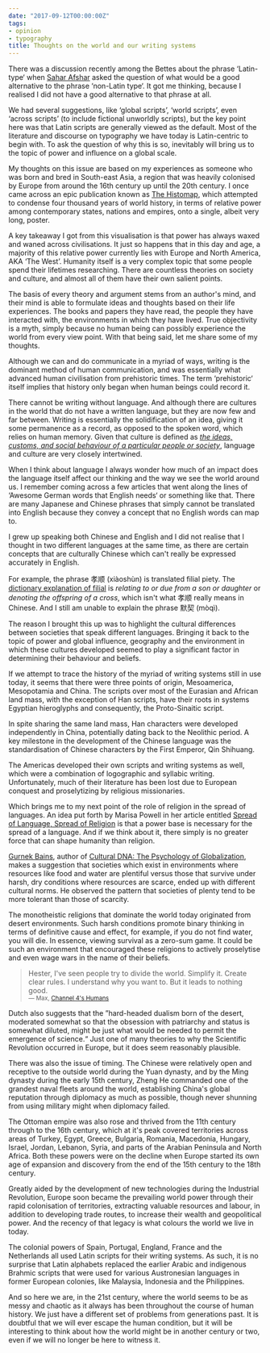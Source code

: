 ```yaml
---
date: "2017-09-12T00:00:00Z"
tags:
- opinion
- typography
title: Thoughts on the world and our writing systems
---
```

There was a discussion recently among the Bettes about the phrase ‘Latin-type‘ when [Sahar Afshar](https://twitter.com/sahafshar) asked the question of what would be a good alternative to the phrase ‘non-Latin type‘. It got me thinking, because I realised I did not have a good alternative to that phrase at all.

We had several suggestions, like ‘global scripts’, ‘world scripts’, even ‘across scripts’ (to include fictional unworldly scripts), but the key point here was that Latin scripts are generally viewed as the default. Most of the literature and discourse on typography we have today is Latin-centric to begin with. To ask the question of why this is so, inevitably will bring us to the topic of power and influence on a global scale.

My thoughts on this issue are based on my experiences as someone who was born and bred in South-east Asia, a region that was heavily colonised by Europe from around the 16th century up until the 20th century. I once came across an epic publication known as [The Histomap](https://www.davidrumsey.com/luna/servlet/detail/RUMSEY~8~1~200375~3001080:The-Histomap-), which attempted to condense four thousand years of world history, in terms of relative power among contemporary states, nations and empires, onto a single, albeit very long, poster.

A key takeaway I got from this visualisation is that power has always waxed and waned across civilisations. It just so happens that in this day and age, a majority of this relative power currently lies with Europe and North America, AKA ‘The West’. Humanity itself is a very complex topic that some people spend their lifetimes researching. There are countless theories on society and culture, and almost all of them have their own salient points.

The basis of every theory and argument stems from an author's mind, and their mind is able to formulate ideas and thoughts based on their life experiences. The books and papers they have read, the people they have interacted with, the environments in which they have lived. True objectivity is a myth, simply because no human being can possibly experience the world from every view point. With that being said, let me share some of my thoughts.

Although we can and do communicate in a myriad of ways, writing is the dominant method of human communication, and was essentially what advanced human civilisation from prehistoric times. The term ‘prehistoric‘ itself implies that history only began when human beings could record it.

There cannot be writing without language. And although there are cultures in the world that do not have a written language, but they are now few and far between. Writing is essentially the solidification of an idea, giving it some permanence as a record, as opposed to the spoken word, which relies on human memory. Given that culture is defined as *[the ideas, customs, and social behaviour of a particular people or society](https://en.oxforddictionaries.com/definition/culture)*, language and culture are very closely intertwined.

When I think about language I always wonder how much of an impact does the language itself affect our thinking and the way we see the world around us. I remember coming across a few articles that went along the lines of ‘Awesome German words that English needs‘ or something like that. There are many Japanese and Chinese phrases that simply cannot be translated into English because they convey a concept that no English words can map to.

I grew up speaking both Chinese and English and I did not realise that I thought in two different languages at the same time, as there are certain concepts that are culturally Chinese which can't really be expressed accurately in English. 

For example, the phrase 孝顺 (xiàoshùn) is translated filial piety. The [dictionary explanation of filial](https://en.oxforddictionaries.com/definition/filial) is *relating to or due from a son or daughter* or *denoting the offspring of a cross*, which isn't what 孝顺 really means in Chinese. And I still am unable to explain the phrase 默契 (mòqì).

The reason I brought this up was to highlight the cultural differences between societies that speak different languages. Bringing it back to the topic of power and global influence, geography and the environment in which these cultures developed seemed to play a significant factor in determining their behaviour and beliefs.

If we attempt to trace the history of the myriad of writing systems still in use today, it seems that there were three points of origin, Mesoamerica, Mesopotamia and China. The scripts over most of the Eurasian and African land mass, with the exception of Han scripts, have their roots in systems
Egyptian hieroglyphs and consequently, the Proto-Sinaitic script.

In spite sharing the same land mass, Han characters were developed independently in China, potentially dating back to the Neolithic period. A key milestone in the development of the Chinese language was the standardisation of Chinese characters by the First Emperor, Qin Shihuang.

The Americas developed their own scripts and writing systems as well, which were a combination of logographic and syllabic writing. Unfortunately, much of their literature has been lost due to European conquest and proselytizing by religious missionaries.

Which brings me to my next point of the role of religion in the spread of languages. An idea put forth by Marisa Powell in her article entitled [Spread of Language, Spread of Religion](http://speculative.sunygeneseoenglish.org/2015/05/01/spread-of-language-spread-of-religion/) is that a power base is necessary for the spread of a language. And if we think about it, there simply is no greater force that can shape humanity than religion.

[Gurnek Bains](https://twitter.com/gurnekbains1), author of [Cultural DNA: The Psychology of Globalization](https://www.amazon.com/Cultural-DNA-The-Psychology-Globalization/dp/1118928911), makes a suggestion that societies which exist in environments where resources like food and water are plentiful versus those that survive under harsh, dry conditions where resources are scarce, ended up with different cultural norms. He observed the pattern that societies of plenty tend to be more tolerant than those of scarcity.

The monotheistic religions that dominate the world today originated from desert environments. Such harsh conditions promote binary thinking in terms of definitive cause and effect, for example, if you do not find water, you will die. In essence, viewing survival as a zero-sum game. It could be such an environment that encouraged these religions to actively proselytise and even wage wars in the name of their beliefs.

> Hester, I've seen people try to divide the world. Simplify it. Create clear rules. I understand why you want to. But it leads to nothing good.  
<small>— Max, [Channel 4's Humans](http://www.channel4.com/programmes/humans)</small>

Dutch also suggests that the ”hard-headed dualism born of the desert, moderated somewhat so that the obsession with patriarchy and status is somewhat diluted, might be just what would be needed to permit the emergence of science.“ Just one of many theories to why the Scientific Revolution occurred in Europe, but it does seem reasonably plausible.

There was also the issue of timing. The Chinese were relatively open and receptive to the outside world during the Yuan dynasty, and by the Ming dynasty during the early 15th century, Zheng He commanded one of the grandest naval fleets around the world, establishing China's global reputation through diplomacy as much as possible, though never shunning from using military might when diplomacy failed.

The Ottoman empire was also rose and thrived from the 11th century through to the 16th century, which at it's peak covered territories across areas of Turkey, Egypt, Greece, Bulgaria, Romania, Macedonia, Hungary, Israel, Jordan, Lebanon, Syria, and parts of the Arabian Peninsula and North Africa. Both these powers were on the decline when Europe started its own age of expansion and discovery from the end of the 15th century to the 18th century.

Greatly aided by the development of new technologies during the Industrial Revolution, Europe soon became the prevailing world power through their rapid colonisation of territories, extracting valuable resources and labour, in addition to developing trade routes, to increase their wealth and geopolitical power. And the recency of that legacy is what colours the world we live in today.

The colonial powers of Spain, Portugal, England, France and the Netherlands all used Latin scripts for their writing systems. As such, it is no surprise that Latin alphabets replaced the earlier Arabic and indigenous Brahmic scripts that were used for various Austronesian languages in former European colonies, like Malaysia, Indonesia and the Philippines.

And so here we are, in the 21st century, where the world seems to be as messy and chaotic as it always has been throughout the course of human history. We just have a different set of problems from generations past. It is doubtful that we will ever escape the human condition, but it will be interesting to think about how the world might be in another century or two, even if we will no longer be here to witness it.
